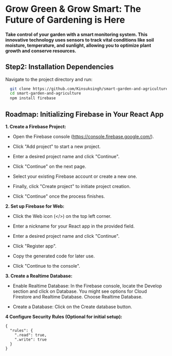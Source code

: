 
#  Grow Green & Grow Smart: The Future of Gardening is Here

#### Take control of your garden with a smart monitoring system. This innovative technology uses sensors to track vital conditions like soil moisture, temperature, and sunlight, allowing you to optimize plant growth and  conserve resources.
## Step2: Installation Dependencies

Navigate to the project directory and run:

```bash
  git clone https://github.com/Kinsuksingh/smart-garden-and-agriculture.git
  cd smart-garden-and-agriculture
  npm install firebase
```
    
## Roadmap: Initializing Firebase in Your React App

**1. Create a Firebase Project:**

- Open the Firebase console (https://console.firebase.google.com/).

- Click "Add project" to start a new project.

- Enter a desired project name and click "Continue".

- Click "Continue" on the next page.

- Select your existing Firebase account or create a new one.

- Finally, click "Create project" to initiate project creation.

- Click "Continue" once the process finishes.

**2. Set up Firebase for Web:**

- Click the Web icon (</>) on the top left corner.

- Enter a nickname for your React app in the provided field.

- Enter a desired project name and click "Continue".

- Click "Register app".

- Copy the generated code for later use.

- Click "Continue to the console".


**3. Create a Realtime Database:**

- Enable Realtime Database:  In the Firebase console, locate the Develop section and click on Database. You might see options for Cloud Firestore and Realtime Database. Choose Realtime Database.

- Create a Database: Click on the Create database button.

**4 Configure Security Rules (Optional for initial setup):**

```
{
  "rules": {
    ".read": true,
    ".write": true
  }
}
```





